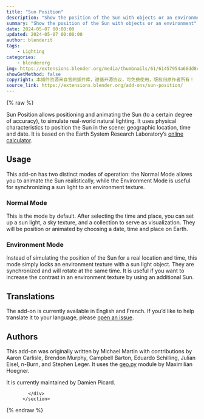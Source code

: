 ```yaml
---
title: "Sun Position"
description: "Show the position of the Sun with objects or an environment"
summary: "Show the position of the Sun with objects or an environment"
date: 2024-05-07 00:00:00
updated: 2024-05-07 00:00:00
author: blenderit
tags: 
    - Lighting
categories:
    - blenderorg
img: https://extensions.blender.org/media/thumbnails/61/61457954a66dd8cb3f2a8b3075e1c4160932bcf660a4095efe0c2d4f0b1d0007_640x360_REjIk7w.webp
showGetMethod: false
copyright: 本插件资源来自官网插件库，遵循开源协议，可免费使用，版权归原作者所有！
source_link: https://extensions.blender.org/add-ons/sun-position/
---
```


{% raw %}
<section id="about" class="mt-3">
            <div class="box style-rich-text">
              <p>Sun Position allows positioning and animating the Sun (to a certain
degree of accuracy), to simulate real-world natural lighting. It uses
physical characteristics to position the Sun in the scene: geographic
location, time and date. It is based on the Earth System Research
Laboratory’s <a rel="nofollow noopener noreferrer external" target="_blank" href="https://gml.noaa.gov/grad/solcalc/">online calculator</a>.</p>
<h2>Usage</h2>
<p>This add-on has two distinct modes of operation: the Normal
Mode allows you to animate the Sun realistically, while
the Environment Mode is useful for synchronizing
a sun light to an environment texture.</p>
<h3>Normal Mode</h3>
<p>This is the mode by default. After selecting the time and place, you
can set up a sun light, a sky texture, and a collection to serve as
visualization. They will be position or animated by choosing a date,
time and place on Earth.</p>
<h3>Environment Mode</h3>
<p>Instead of simulating the position of the Sun for a real location and
time, this mode simply locks an environment texture with a sun light
object. They are synchronized and will rotate at the same time. It is
useful if you want to increase the contrast in an environment texture
by using an additional Sun.</p>
<h2>Translations</h2>
<p>The add-on is currently available in English and French. If you’d like
to help translate it to your language, please <a rel="nofollow noopener noreferrer external" target="_blank" href="https://projects.blender.org/pioverfour/sun_position/issues">open an
issue</a>.</p>
<h2>Authors</h2>
<p>This add-on was originally written by Michael Martin with
contributions by Aaron Carlisle, Brendon Murphy, Campbell Barton,
Eduardo Schilling, Julian Eisel, n-Burn, and Stephen Leger. It uses
the <a rel="nofollow noopener noreferrer external" target="_blank" href="https://hoegners.de/Maxi/geo/">geo.py</a> module by Maximilian
Hoegner.</p>
<p>It is currently maintained by Damien Picard.</p>

            </div>
          </section>
<div style="display: none">blenderorg</div>
{% endraw %}
